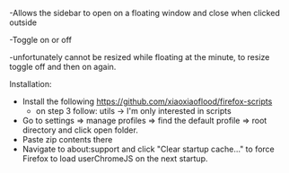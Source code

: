 -Allows the sidebar to open on a floating window and close when clicked outside 

-Toggle on or off

-unfortunately cannot be resized while floating at the minute, to resize toggle off and then on again.

Installation:
- Install the following https://github.com/xiaoxiaoflood/firefox-scripts
   - on step 3 follow: utils → I'm only interested in scripts
- Go to settings => manage profiles => find the default profile => root directory and click open folder.
- Paste zip contents there
- Navigate to about:support and click "Clear startup cache…" to force Firefox to load userChromeJS on the next startup.

